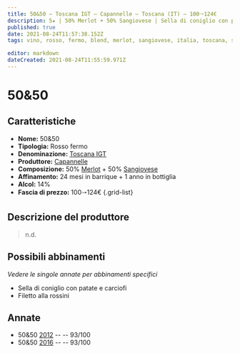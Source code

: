 ```yaml
---
title: 50&50 – Toscana IGT – Capannelle – Toscana (IT) – 100🠒124€
description: 5★ | 50% Merlot + 50% Sangiovese | Sella di coniglio con patate e carciofi – Filetto alla rossini
published: true
date: 2021-08-24T11:57:38.152Z
tags: vino, rosso, fermo, blend, merlot, sangiovese, italia, toscana, sella di coniglio con patate e carciofi, filetto alla rossini, 100🠒124€, 5 stelle

editor: markdown
dateCreated: 2021-08-24T11:55:59.971Z
---
```


# 50&50

## Caratteristiche
- **Nome:** 50&50
- **Tipologia:** Rosso fermo
- **Denominazione:** [Toscana IGT](/denominazioni/Italia/Toscana/IGT/Toscana)
- **Produttore:** [Capannelle](/produttori/Italia/Toscana/Capannelle) 
- **Composizione:** 50% [Merlot](/vitigni/Francia/bacca-nera/merlot) + 50% [Sangiovese](/vitigni/Italia/bacca-nera/sangiovese)  
- **Affinamento:** 24 mesi in barrique + 1 anno in bottiglia
- **Alcol:** 14%
- **Fascia di prezzo:** 100🠒124€
{.grid-list}

## Descrizione del produttore

> n.d.


## Possibili abbinamenti
*Vedere le singole annate per abbinamenti specifici*

- Sella di coniglio con patate e carciofi
- Filetto alla rossini

## Annate
- 50&50 [2012](vini/Italia/Toscana/Capannelle/50&50/2012) -- <span class="star-5"></span> -- 93/100
- 50&50 [2016](vini/Italia/Toscana/Capannelle/50&50/2016) -- <span class="star-5"></span> -- 93/100 